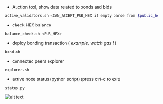  - Auction tool, show data related to bonds and bids
``` bash
active_validators.sh <CAN_ACCEPT_PUB_HEX if empty parse from $public_hex_path path variable by default>
```
 - check HEX balance
 ``` bash
balance_check.sh <PUB_HEX>
```
 - deploy bonding transaction ( _example, watch gas !_ )
 ``` bash
bond.sh
```
 - connected peers explorer
 ``` bash
explorer.sh
```
 - active node status (python script) (press ctrl-c to exit)
 ``` bash
status.py
```
![alt text](https://github.com/RapidMark/casper-tools/raw/master/images/status.PNG)
